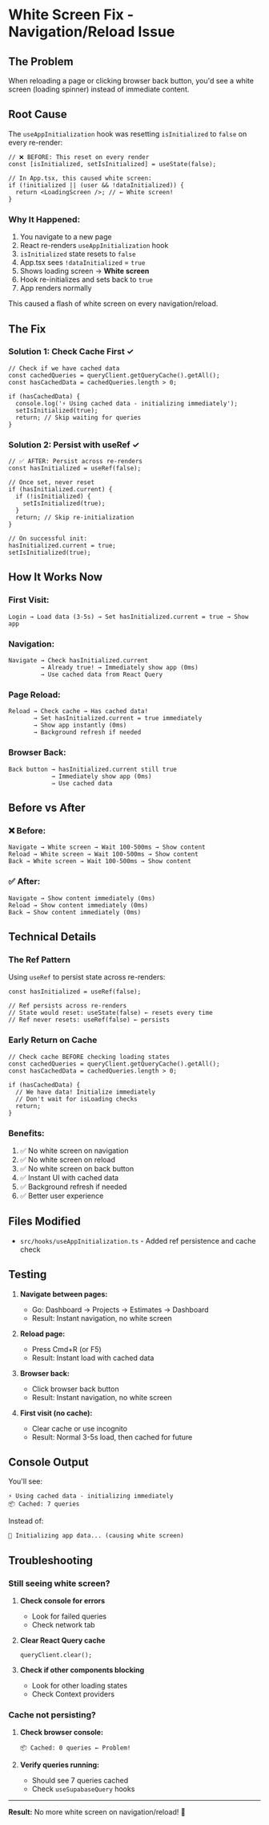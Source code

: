 # White Screen Fix - Navigation/Reload Issue

## The Problem

When reloading a page or clicking browser back button, you'd see a white screen (loading spinner) instead of immediate content.

## Root Cause

The `useAppInitialization` hook was resetting `isInitialized` to `false` on every re-render:

```tsx
// ❌ BEFORE: This reset on every render
const [isInitialized, setIsInitialized] = useState(false);

// In App.tsx, this caused white screen:
if (!initialized || (user && !dataInitialized)) {
  return <LoadingScreen />; // ← White screen!
}
```

### Why It Happened:

1. You navigate to a new page
2. React re-renders `useAppInitialization` hook
3. `isInitialized` state resets to `false`
4. App.tsx sees `!dataInitialized` = `true`
5. Shows loading screen → **White screen**
6. Hook re-initializes and sets back to `true`
7. App renders normally

This caused a flash of white screen on every navigation/reload.

## The Fix

### Solution 1: Check Cache First ✓
```tsx
// Check if we have cached data
const cachedQueries = queryClient.getQueryCache().getAll();
const hasCachedData = cachedQueries.length > 0;

if (hasCachedData) {
  console.log('⚡ Using cached data - initializing immediately');
  setIsInitialized(true);
  return; // Skip waiting for queries
}
```

### Solution 2: Persist with useRef ✓
```tsx
// ✅ AFTER: Persist across re-renders
const hasInitialized = useRef(false);

// Once set, never reset
if (hasInitialized.current) {
  if (!isInitialized) {
    setIsInitialized(true);
  }
  return; // Skip re-initialization
}

// On successful init:
hasInitialized.current = true;
setIsInitialized(true);
```

## How It Works Now

### First Visit:
```
Login → Load data (3-5s) → Set hasInitialized.current = true → Show app
```

### Navigation:
```
Navigate → Check hasInitialized.current
         → Already true! → Immediately show app (0ms)
         → Use cached data from React Query
```

### Page Reload:
```
Reload → Check cache → Has cached data!
       → Set hasInitialized.current = true immediately
       → Show app instantly (0ms)
       → Background refresh if needed
```

### Browser Back:
```
Back button → hasInitialized.current still true
            → Immediately show app (0ms)
            → Use cached data
```

## Before vs After

### ❌ Before:
```
Navigate → White screen → Wait 100-500ms → Show content
Reload → White screen → Wait 100-500ms → Show content
Back → White screen → Wait 100-500ms → Show content
```

### ✅ After:
```
Navigate → Show content immediately (0ms)
Reload → Show content immediately (0ms)
Back → Show content immediately (0ms)
```

## Technical Details

### The Ref Pattern

Using `useRef` to persist state across re-renders:

```tsx
const hasInitialized = useRef(false);

// Ref persists across re-renders
// State would reset: useState(false) ← resets every time
// Ref never resets: useRef(false) ← persists
```

### Early Return on Cache

```tsx
// Check cache BEFORE checking loading states
const cachedQueries = queryClient.getQueryCache().getAll();
const hasCachedData = cachedQueries.length > 0;

if (hasCachedData) {
  // We have data! Initialize immediately
  // Don't wait for isLoading checks
  return;
}
```

### Benefits:

1. ✅ No white screen on navigation
2. ✅ No white screen on reload
3. ✅ No white screen on back button
4. ✅ Instant UI with cached data
5. ✅ Background refresh if needed
6. ✅ Better user experience

## Files Modified

- `src/hooks/useAppInitialization.ts` - Added ref persistence and cache check

## Testing

1. **Navigate between pages:**
   - Go: Dashboard → Projects → Estimates → Dashboard
   - Result: Instant navigation, no white screen

2. **Reload page:**
   - Press Cmd+R (or F5)
   - Result: Instant load with cached data

3. **Browser back:**
   - Click browser back button
   - Result: Instant navigation, no white screen

4. **First visit (no cache):**
   - Clear cache or use incognito
   - Result: Normal 3-5s load, then cached for future

## Console Output

You'll see:
```
⚡ Using cached data - initializing immediately
📦 Cached: 7 queries
```

Instead of:
```
🚀 Initializing app data... (causing white screen)
```

## Troubleshooting

### Still seeing white screen?

1. **Check console for errors**
   - Look for failed queries
   - Check network tab

2. **Clear React Query cache**
   ```tsx
   queryClient.clear();
   ```

3. **Check if other components blocking**
   - Look for other loading states
   - Check Context providers

### Cache not persisting?

1. **Check browser console:**
   ```
   📦 Cached: 0 queries ← Problem!
   ```

2. **Verify queries running:**
   - Should see 7 queries cached
   - Check `useSupabaseQuery` hooks

---

**Result:** No more white screen on navigation/reload! 🎉
